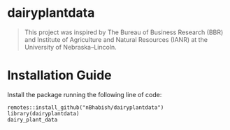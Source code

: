 # dairyplantdata
> This project was inspired by The Bureau of Business Research (BBR) and Institute of Agriculture and Natural Resources (IANR) at the University of Nebraska–Lincoln.

# Installation Guide
Install the package running the following line of code:
```
remotes::install_github("nBhabish/dairyplantdata")
library(dairyplantdata)
dairy_plant_data
```